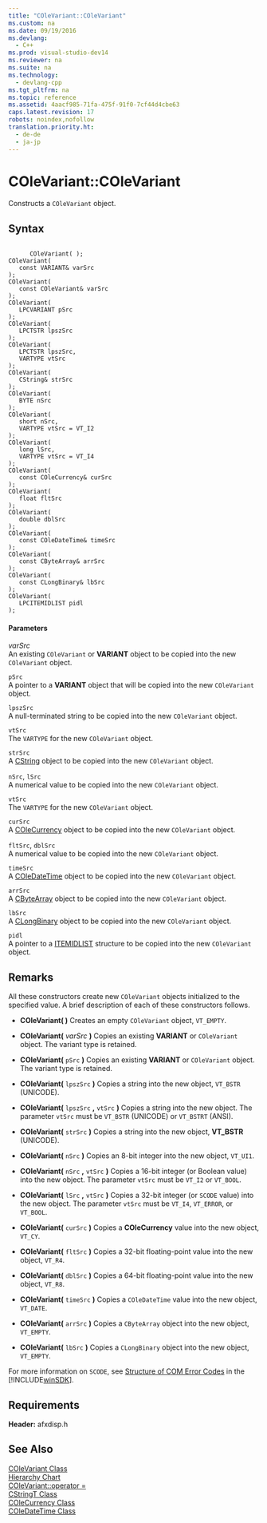 ```yaml
---
title: "COleVariant::COleVariant"
ms.custom: na
ms.date: 09/19/2016
ms.devlang: 
  - C++
ms.prod: visual-studio-dev14
ms.reviewer: na
ms.suite: na
ms.technology: 
  - devlang-cpp
ms.tgt_pltfrm: na
ms.topic: reference
ms.assetid: 4aacf985-71fa-475f-91f0-7cf44d4cbe63
caps.latest.revision: 17
robots: noindex,nofollow
translation.priority.ht: 
  - de-de
  - ja-jp
---
```

# COleVariant::COleVariant
Constructs a `COleVariant` object.  
  
## Syntax  
  
```  
  
      COleVariant( );   
COleVariant(  
   const VARIANT& varSrc   
);  
COleVariant(  
   const COleVariant& varSrc   
);  
COleVariant(  
   LPCVARIANT pSrc   
);  
COleVariant(  
   LPCTSTR lpszSrc   
);  
COleVariant(  
   LPCTSTR lpszSrc,  
   VARTYPE vtSrc   
);  
COleVariant(  
   CString& strSrc   
);  
COleVariant(  
   BYTE nSrc   
);  
COleVariant(  
   short nSrc,  
   VARTYPE vtSrc = VT_I2   
);  
COleVariant(  
   long lSrc,  
   VARTYPE vtSrc = VT_I4   
);  
COleVariant(  
   const COleCurrency& curSrc   
);  
COleVariant(  
   float fltSrc   
);  
COleVariant(  
   double dblSrc   
);  
COleVariant(  
   const COleDateTime& timeSrc   
);  
COleVariant(  
   const CByteArray& arrSrc   
);  
COleVariant(  
   const CLongBinary& lbSrc   
);  
COleVariant(  
   LPCITEMIDLIST pidl  
);  
```  
  
#### Parameters  
 *varSrc*  
 An existing `COleVariant` or **VARIANT** object to be copied into the new `COleVariant` object.  
  
 `pSrc`  
 A pointer to a **VARIANT** object that will be copied into the new `COleVariant` object.  
  
 `lpszSrc`  
 A null-terminated string to be copied into the new `COleVariant` object.  
  
 `vtSrc`  
 The `VARTYPE` for the new `COleVariant` object.  
  
 `strSrc`  
 A [CString](../vs140/CStringT-Class.md) object to be copied into the new `COleVariant` object.  
  
 `nSrc`, `lSrc`  
 A numerical value to be copied into the new `COleVariant` object.  
  
 `vtSrc`  
 The `VARTYPE` for the new `COleVariant` object.  
  
 `curSrc`  
 A [COleCurrency](../vs140/COleCurrency-Class.md) object to be copied into the new `COleVariant` object.  
  
 `fltSrc`, `dblSrc`  
 A numerical value to be copied into the new `COleVariant` object.  
  
 `timeSrc`  
 A [COleDateTime](../vs140/COleDateTime-Class.md) object to be copied into the new `COleVariant` object.  
  
 `arrSrc`  
 A [CByteArray](../vs140/CByteArray-Class.md) object to be copied into the new `COleVariant` object.  
  
 `lbSrc`  
 A [CLongBinary](../vs140/CLongBinary-Class.md) object to be copied into the new `COleVariant` object.  
  
 `pidl`  
 A pointer to a [ITEMIDLIST](http://msdn.microsoft.com/library/windows/desktop/bb773321) structure to be copied into the new `COleVariant` object.  
  
## Remarks  
 All these constructors create new `COleVariant` objects initialized to the specified value. A brief description of each of these constructors follows.  
  
-   **COleVariant( )** Creates an empty `COleVariant` object, `VT_EMPTY`.  
  
-   **COleVariant(**  *varSrc*  **)** Copies an existing **VARIANT** or `COleVariant` object. The variant type is retained.  
  
-   **COleVariant(**  `pSrc`  **)** Copies an existing **VARIANT** or `COleVariant` object. The variant type is retained.  
  
-   **COleVariant(**  `lpszSrc`  **)** Copies a string into the new object, `VT_BSTR` (UNICODE).  
  
-   **COleVariant(**  `lpszSrc` **,**  `vtSrc`  **)** Copies a string into the new object. The parameter `vtSrc` must be `VT_BSTR` (UNICODE) or `VT_BSTRT` (ANSI).  
  
-   **COleVariant(**  `strSrc`  **)** Copies a string into the new object, **VT_BSTR** (UNICODE).  
  
-   **COleVariant(**  `nSrc`  **)** Copies an 8-bit integer into the new object, `VT_UI1`.  
  
-   **COleVariant(**  `nSrc` **,**  `vtSrc`  **)** Copies a 16-bit integer (or Boolean value) into the new object. The parameter `vtSrc` must be `VT_I2` or `VT_BOOL`.  
  
-   **COleVariant(**  `lSrc` **,**  `vtSrc`  **)** Copies a 32-bit integer (or `SCODE` value) into the new object. The parameter `vtSrc` must be `VT_I4`, `VT_ERROR`, or `VT_BOOL`.  
  
-   **COleVariant(**  `curSrc`  **)** Copies a **COleCurrency** value into the new object, `VT_CY`.  
  
-   **COleVariant(**  `fltSrc`  **)** Copies a 32-bit floating-point value into the new object, `VT_R4`.  
  
-   **COleVariant(**  `dblSrc`  **)** Copies a 64-bit floating-point value into the new object, `VT_R8`.  
  
-   **COleVariant(**  `timeSrc`  **)** Copies a `COleDateTime` value into the new object, `VT_DATE`.  
  
-   **COleVariant(**  `arrSrc`  **)** Copies a `CByteArray` object into the new object, `VT_EMPTY`.  
  
-   **COleVariant(**  `lbSrc`  **)** Copies a `CLongBinary` object into the new object, `VT_EMPTY`.  
  
 For more information on `SCODE`, see [Structure of COM Error Codes](http://msdn.microsoft.com/library/windows/desktop/ms690088) in the [!INCLUDE[winSDK](../vs140/includes/winSDK_md.md)].  
  
## Requirements  
 **Header:** afxdisp.h  
  
## See Also  
 [COleVariant Class](../vs140/COleVariant-Class.md)   
 [Hierarchy Chart](../vs140/Hierarchy-Chart.md)   
 [COleVariant::operator =](../vs140/COleVariant--operator-=.md)   
 [CStringT Class](../vs140/CStringT-Class.md)   
 [COleCurrency Class](../vs140/COleCurrency-Class.md)   
 [COleDateTime Class](../vs140/COleDateTime-Class.md)